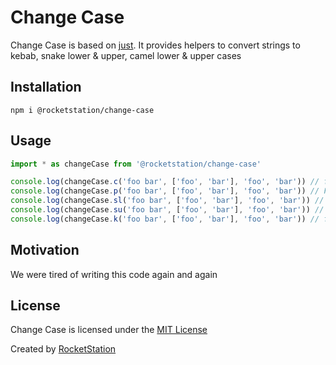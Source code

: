 # Change Case

Change Case is based on [just](https://github.com/angus-c/just). It provides helpers to convert strings to kebab, snake lower & upper, camel lower & upper cases

## Installation

```
npm i @rocketstation/change-case
```

## Usage

```javascript
import * as changeCase from '@rocketstation/change-case'

console.log(changeCase.c('foo bar', ['foo', 'bar'], 'foo', 'bar')) // fooBarFooBarFooBar
console.log(changeCase.p('foo bar', ['foo', 'bar'], 'foo', 'bar')) // FooBarFooBarFooBar
console.log(changeCase.sl('foo bar', ['foo', 'bar'], 'foo', 'bar')) // foo_bar_foo_bar_foo_bar
console.log(changeCase.su('foo bar', ['foo', 'bar'], 'foo', 'bar')) // FOO_BAR_FOO_BAR_FOO_BAR
console.log(changeCase.k('foo bar', ['foo', 'bar'], 'foo', 'bar')) // foo-bar-foo-bar-foo-bar
```

## Motivation

We were tired of writing this code again and again

## License

Change Case is licensed under the [MIT License](http://opensource.org/licenses/MIT)

Created by [RocketStation](http://rstation.io)
